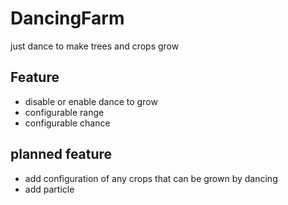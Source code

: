 # DancingFarm
just dance to make trees and crops grow 

## Feature
- disable or enable dance to grow
- configurable range
- configurable chance

## planned feature

- add configuration of any crops that can be grown by dancing
- add particle
